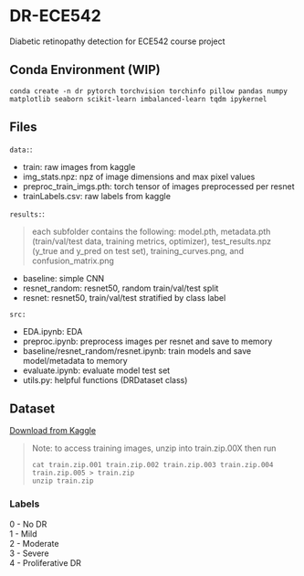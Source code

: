 # DR-ECE542
Diabetic retinopathy detection for ECE542 course project

## Conda Environment (WIP)
```conda create -n dr pytorch torchvision torchinfo pillow pandas numpy matplotlib seaborn scikit-learn imbalanced-learn tqdm ipykernel```

## Files
```data:```:
* train: raw images from kaggle
* img_stats.npz: npz of image dimensions and max pixel values
* preproc_train_imgs.pth: torch tensor of images preprocessed per resnet
* trainLabels.csv: raw labels from kaggle

```results:```:
> each subfolder contains the following: model.pth, metadata.pth (train/val/test data, training metrics, optimizer), test_results.npz (y_true and y_pred on test set), training_curves.png, and confusion_matrix.png
* baseline: simple CNN
* resnet_random: resnet50, random train/val/test split
* resnet: resnet50, train/val/test stratified by class label

```src:```
* EDA.ipynb: EDA
* preproc.ipynb: preprocess images per resnet and save to memory
* baseline/resnet_random/resnet.ipynb: train models and save model/metadata to memory
* evaluate.ipynb: evaluate model test set
* utils.py: helpful functions (DRDataset class)

## Dataset
[Download from Kaggle](https://www.kaggle.com/competitions/diabetic-retinopathy-detection/data)
>Note: to access training images, unzip into train.zip.00X then run
>```
>cat train.zip.001 train.zip.002 train.zip.003 train.zip.004 train.zip.005 > train.zip
>unzip train.zip
>```

### Labels  
0 - No DR  
1 - Mild  
2 - Moderate  
3 - Severe  
4 - Proliferative DR  